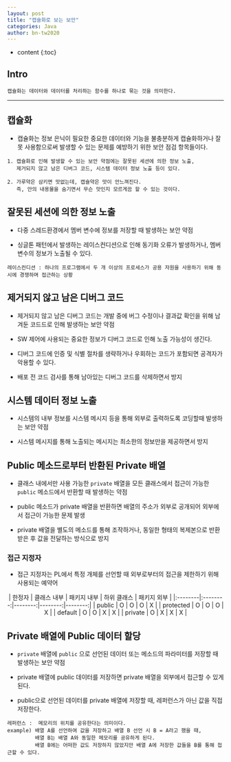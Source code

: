 ```yaml
---
layout: post
title: "캡슐화로 보는 보안"
categories: Java
author: bn-tw2020
---
```

* content
{:toc}

## Intro

```
캡슐화는 데이터와 데이터를 처리하는 함수를 하나로 묶는 것을 의미한다.
```




---

## 캡슐화

* 캡슐화는 정보 은닉이 필요한 중요한 데이터와 기능을 불충분하게 캡슐화하거나 잘못
  사용함으로써 발생할 수 있는 문제를 예방하기 위한 보안 점검 항목들이다.

```
1. 캡슐화로 인해 발생할 수 있는 보안 약점에는 잘못된 세션에 의한 정보 노출,
   제거되지 않고 남은 디버그 코드, 시스템 데이터 정보 노출 등이 있다.

2. 가루약은 삼키면 맛없는데, 캡슐약은 맛이 안느껴진다.
   즉, 안의 내용물을 숨기면서 무슨 맛인지 모르게끔 할 수 있는 것이다.
```


## 잘못된 세션에 의한 정보 노출

* 다중 스레드환경에서 멤버 변수에 정보를 저장할 때 발생하는 보안 약점

* 싱글톤 패턴에서 발생하는 레이스컨디션으로 인해 동기화 오류가 발생하거나,
  멤버 변수의 정보가 노출될 수 있다.

```
레이스컨디션 : 하나의 프로그램에서 두 개 이상의 프로세스가 공용 자원을 사용하기 위해 동시에 경쟁하며 접근하는 상황 
```


## 제거되지 않고 남은 디버그 코드

* 제거되지 않고 남은 디버그 코드는 개발 중에 버그 수정이나 
  결과값 확인을 위해 남겨둔 코드드로 인해 발생하는 보안 약점

* SW 제어에 사용되는 중요한 정보가 디버그 코드로 인해 노출 가능성이 생긴다.

* 디버그 코드에 인증 및 식별 절차를 생략하거나 우회하는 코드가 포함되면 공격자가 악용할 수 있다.

* 배포 전 코드 검사를 통해 남아있는 디버그 코드를 삭제하면서 방지


## 시스템 데이터 정보 노출

* 시스템의 내부 정보를 시스템 메시지 등을 통해 외부로 출력하도록 코딩할때 발생하는 보안 약점

* 시스템 메시지를 통해 노출되는 메시지는 최소한의 정보만을 제공하면서 방지


## Public 메소드로부터 반환된 Private 배열

* 클래스 내에서만 사용 가능한 `private` 배열을
  모든 클래스에서 접근이 가능한 `public` 메소드에서 반환할 때 발생하는 약점

* public 메소드가 private 배열을 반환하면 배열의 주소가
  외부로 공개되어 외부에서 접근이 가능한 문제 발생

* private 배열을 별도의 메소드를 통해 조작하거나,
  동일한 형태의 복제본으로 반환받은 후 값을 전달하는 방식으로 방지


### 접근 지정자

* 접근 지정자는 PL에서 특정 개체를 선언할 때 외부로부터의 접근을 제한하기 위해 사용되는 예약어

<center>
| 한정자 | 클래스 내부 | 패키지 내부 | 하위 클래스 | 패키지 외부 |
|:--------|:--------:|--------:|--------:|--------:|
| public | O | O | O | X |
| protected | O | O | O | X |
| default | O | O | X | X |
| private | O | X | X | X |
</center>

## Private 배열에 Public 데이터 할당

* `private` 배열에 `public` 으로 선언된 데이터 또는 메소드의 파라미터를 저장할 때
  발생하는 보안 약점

* private 배열에 public 데이터를 저장하면 private 배열을 외부에서 접근할 수 있게 된다.

* public으로 선언된 데이터를 private 배열에 저장할 때,
  레퍼런스가 아닌 값을 직접 저장한다.

```
레퍼런스 :  메모리의 위치를 공유한다는 의미이다.
example) 배열 A를 선언하여 값을 저장하고 배열 B 선언 시 B = A라고 했을 때,
         배열 B는 배열 A와 동일한 메모리를 공유하게 된다.
         배열 B에는 어떠한 값도 저장하지 않았지만 배열 A에 저장한 값들을 B를 통해 접근할 수 있다.
```
